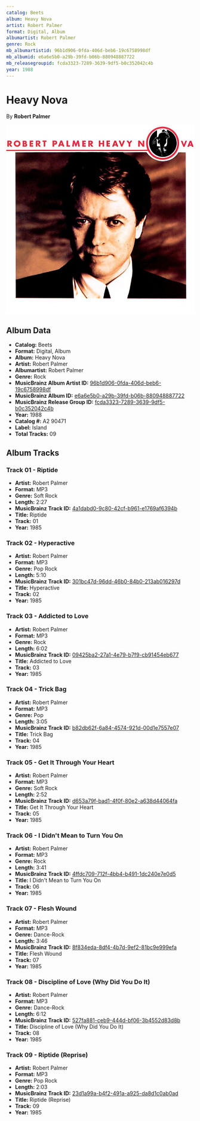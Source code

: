 ```yaml
---
catalog: Beets
album: Heavy Nova
artist: Robert Palmer
format: Digital, Album
albumartist: Robert Palmer
genre: Rock
mb_albumartistid: 96b1d906-0fda-406d-beb6-19c6758998df
mb_albumid: e6a6e5b0-a29b-39fd-b06b-880948887722
mb_releasegroupid: fcda3323-7289-3639-9df5-b0c352042c4b
year: 1988
---
```


# Heavy Nova

By **Robert Palmer**

![](../../assets/beetscovers/Robert_Palmer-Heavy_Nova.jpg)

## Album Data

- **Catalog:** Beets
- **Format:** Digital, Album
- **Album:** Heavy Nova
- **Artist:** Robert Palmer
- **Albumartist:** Robert Palmer
- **Genre:** Rock
- **MusicBrainz Album Artist ID:** [96b1d906-0fda-406d-beb6-19c6758998df](https://musicbrainz.org/artist/96b1d906-0fda-406d-beb6-19c6758998df)
- **MusicBrainz Album ID:** [e6a6e5b0-a29b-39fd-b06b-880948887722](https://musicbrainz.org/release/e6a6e5b0-a29b-39fd-b06b-880948887722)
- **MusicBrainz Release Group ID:** [fcda3323-7289-3639-9df5-b0c352042c4b](https://musicbrainz.org/release-group/fcda3323-7289-3639-9df5-b0c352042c4b)
- **Year:** 1988
- **Catalog #:** A2 90471
- **Label:** Island
- **Total Tracks:** 09

## Album Tracks

### Track 01 - Riptide

- **Artist:** Robert Palmer
- **Format:** MP3
- **Genre:** Soft Rock
- **Length:** 2:27
- **MusicBrainz Track ID:** [4a1dabd0-9c80-42cf-b961-e1769af6394b](https://musicbrainz.org/recording/4a1dabd0-9c80-42cf-b961-e1769af6394b)
- **Title:** Riptide
- **Track:** 01
- **Year:** 1985

### Track 02 - Hyperactive

- **Artist:** Robert Palmer
- **Format:** MP3
- **Genre:** Pop Rock
- **Length:** 5:10
- **MusicBrainz Track ID:** [301bc47d-96dd-46b0-84b0-213ab016297d](https://musicbrainz.org/recording/301bc47d-96dd-46b0-84b0-213ab016297d)
- **Title:** Hyperactive
- **Track:** 02
- **Year:** 1985

### Track 03 - Addicted to Love

- **Artist:** Robert Palmer
- **Format:** MP3
- **Genre:** Rock
- **Length:** 6:02
- **MusicBrainz Track ID:** [09425ba2-27a1-4e79-b7f9-cb91454eb677](https://musicbrainz.org/recording/09425ba2-27a1-4e79-b7f9-cb91454eb677)
- **Title:** Addicted to Love
- **Track:** 03
- **Year:** 1985

### Track 04 - Trick Bag

- **Artist:** Robert Palmer
- **Format:** MP3
- **Genre:** Pop
- **Length:** 3:05
- **MusicBrainz Track ID:** [b82db62f-6a84-4574-921d-00d1e7557e07](https://musicbrainz.org/recording/b82db62f-6a84-4574-921d-00d1e7557e07)
- **Title:** Trick Bag
- **Track:** 04
- **Year:** 1985

### Track 05 - Get It Through Your Heart

- **Artist:** Robert Palmer
- **Format:** MP3
- **Genre:** Soft Rock
- **Length:** 2:52
- **MusicBrainz Track ID:** [d653a79f-bad1-4f0f-80e2-a638d44064fa](https://musicbrainz.org/recording/d653a79f-bad1-4f0f-80e2-a638d44064fa)
- **Title:** Get It Through Your Heart
- **Track:** 05
- **Year:** 1985

### Track 06 - I Didn't Mean to Turn You On

- **Artist:** Robert Palmer
- **Format:** MP3
- **Genre:** Rock
- **Length:** 3:41
- **MusicBrainz Track ID:** [4ffdc709-712f-4bb4-b491-1dc240e7e0d5](https://musicbrainz.org/recording/4ffdc709-712f-4bb4-b491-1dc240e7e0d5)
- **Title:** I Didn't Mean to Turn You On
- **Track:** 06
- **Year:** 1985

### Track 07 - Flesh Wound

- **Artist:** Robert Palmer
- **Format:** MP3
- **Genre:** Dance-Rock
- **Length:** 3:46
- **MusicBrainz Track ID:** [8f834eda-8df4-4b7d-9ef2-81bc9e999efa](https://musicbrainz.org/recording/8f834eda-8df4-4b7d-9ef2-81bc9e999efa)
- **Title:** Flesh Wound
- **Track:** 07
- **Year:** 1985

### Track 08 - Discipline of Love (Why Did You Do It)

- **Artist:** Robert Palmer
- **Format:** MP3
- **Genre:** Dance-Rock
- **Length:** 6:12
- **MusicBrainz Track ID:** [527fa881-ceb9-444d-bf06-3b4552d83d8b](https://musicbrainz.org/recording/527fa881-ceb9-444d-bf06-3b4552d83d8b)
- **Title:** Discipline of Love (Why Did You Do It)
- **Track:** 08
- **Year:** 1985

### Track 09 - Riptide (Reprise)

- **Artist:** Robert Palmer
- **Format:** MP3
- **Genre:** Pop Rock
- **Length:** 2:03
- **MusicBrainz Track ID:** [23d1a99a-b4f2-491a-a925-da8d1c0ab0ad](https://musicbrainz.org/recording/23d1a99a-b4f2-491a-a925-da8d1c0ab0ad)
- **Title:** Riptide (Reprise)
- **Track:** 09
- **Year:** 1985

